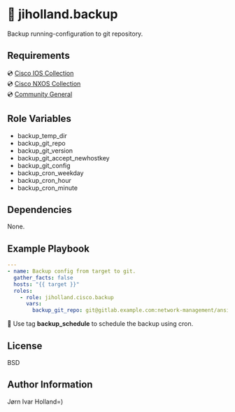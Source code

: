 💾 jiholland.backup
===================

Backup running-configuration to git repository.

Requirements
------------

💿 [Cisco IOS Collection](https://galaxy.ansible.com/ui/repo/published/cisco/ios)<br>
💿 [Cisco NXOS Collection](https://galaxy.ansible.com/ui/repo/published/cisco/nxos)<br>
💿 [Community General](https://galaxy.ansible.com/ui/repo/published/community/general)

Role Variables
--------------

- backup_temp_dir
- backup_git_repo
- backup_git_version
- backup_git_accept_newhostkey
- backup_git_config
- backup_cron_weekday
- backup_cron_hour
- backup_cron_minute

Dependencies
------------

None.

Example Playbook
----------------
```yaml
---
- name: Backup config from target to git.
  gather_facts: false
  hosts: "{{ target }}"
  roles:
    - role: jiholland.cisco.backup
      vars:
        backup_git_repo: git@gitlab.example.com:network-management/ansible-backup.git
```
📅 Use tag **backup_schedule** to schedule the backup using cron.

License
-------

BSD

Author Information
------------------

Jørn Ivar Holland=)
